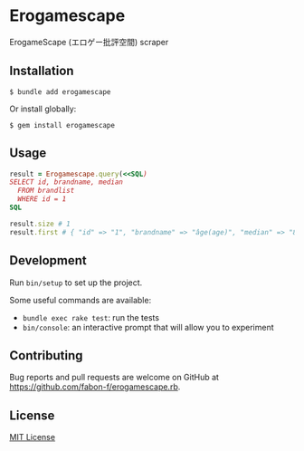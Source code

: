 # Erogamescape

ErogameScape (エロゲー批評空間) scraper

## Installation

    $ bundle add erogamescape

Or install globally:

    $ gem install erogamescape

## Usage

```ruby
result = Erogamescape.query(<<SQL)
SELECT id, brandname, median
  FROM brandlist
  WHERE id = 1
SQL

result.size # 1
result.first # { "id" => "1", "brandname" => "âge(age)", "median" => "81" }
```

## Development

Run `bin/setup` to set up the project.

Some useful commands are available:

* `bundle exec rake test`: run the tests
* `bin/console`: an interactive prompt that will allow you to experiment

## Contributing

Bug reports and pull requests are welcome on GitHub at <https://github.com/fabon-f/erogamescape.rb>.

## License

[MIT License](https://opensource.org/licenses/MIT)
